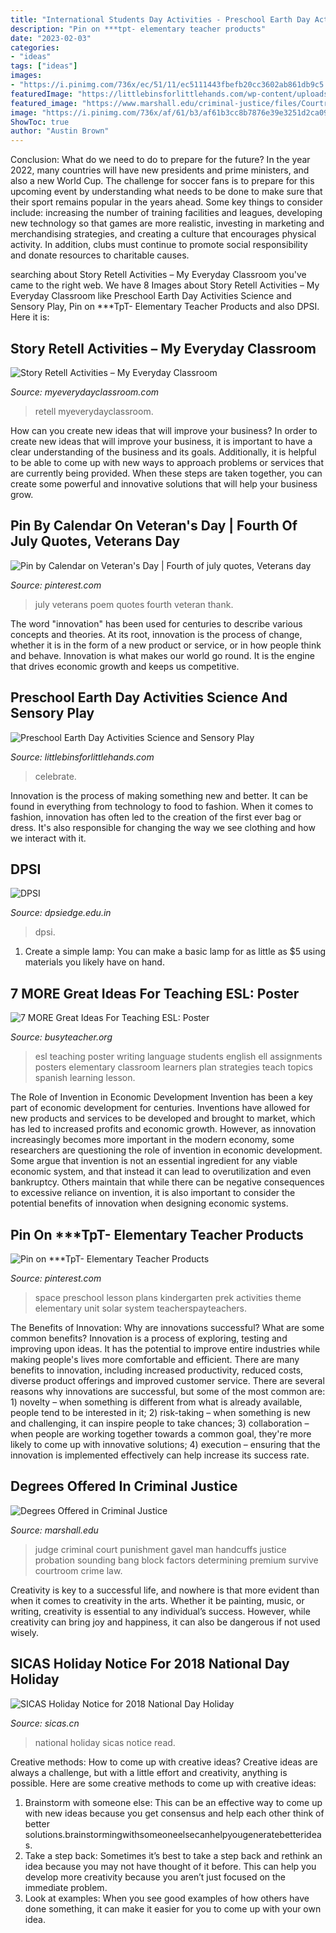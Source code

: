 ```yaml
---
title: "International Students Day Activities - Preschool Earth Day Activities Science And Sensory Play"
description: "Pin on ***tpt- elementary teacher products"
date: "2023-02-03"
categories:
- "ideas"
tags: ["ideas"]
images:
- "https://i.pinimg.com/736x/ec/51/11/ec5111443fbefb20cc3602ab861db9c5.jpg"
featuredImage: "https://littlebinsforlittlehands.com/wp-content/uploads/2016/02/Preschool-Earth-Day-activities-science-STEM-and-sensory-play-idea-to-celebrate-Earth-Day-2-680x1020.jpg"
featured_image: "https://www.marshall.edu/criminal-justice/files/Courtroom.jpg"
image: "https://i.pinimg.com/736x/af/61/b3/af61b3cc8b7876e39e3251d2ca096cac.jpg"
ShowToc: true
author: "Austin Brown"
---
```



Conclusion: What do we need to do to prepare for the future?
In the year 2022, many countries will have new presidents and prime ministers, and also a new World Cup. The challenge for soccer fans is to prepare for this upcoming event by understanding what needs to be done to make sure that their sport remains popular in the years ahead. Some key things to consider include: increasing the number of training facilities and leagues, developing new technology so that games are more realistic, investing in marketing and merchandising strategies, and creating a culture that encourages physical activity. In addition, clubs must continue to promote social responsibility and donate resources to charitable causes.

	

		
searching about Story Retell Activities – My Everyday Classroom you've came to the right web. We have 8 Images about Story Retell Activities – My Everyday Classroom like Preschool Earth Day Activities Science and Sensory Play, Pin on ***TpT- Elementary Teacher Products and also DPSI. Here it is:
		
    
## Story Retell Activities – My Everyday Classroom

<img loading=lazy src="http://www.myeverydayclassroom.com/wp-content/uploads/2017/05/IMG_5438-e1493692709690-1020x1360.jpg" onerror="this.onerror=null;this.src='https://tse2.mm.bing.net/th?id=OIP.2Z-bqVRFuXCo1qOEm8wEQAHaJ4&amp;pid=15.1';" alt="Story Retell Activities – My Everyday Classroom">

_Source: myeverydayclassroom.com_

>retell myeverydayclassroom. 

	

How can you create new ideas that will improve your business?
In order to create new ideas that will improve your business, it is important to have a clear understanding of the business and its goals. Additionally, it is helpful to be able to come up with new ways to approach problems or services that are currently being provided. When these steps are taken together, you can create some powerful and innovative solutions that will help your business grow.

    
## Pin By Calendar On Veteran&#039;s Day | Fourth Of July Quotes, Veterans Day

<img loading=lazy src="https://i.pinimg.com/736x/ec/51/11/ec5111443fbefb20cc3602ab861db9c5.jpg" onerror="this.onerror=null;this.src='https://tse3.mm.bing.net/th?id=OIP.j9njfpVzVdCN3u0CZ5PERgHaLZ&amp;pid=15.1';" alt="Pin by Calendar on Veteran&#039;s Day | Fourth of july quotes, Veterans day">

_Source: pinterest.com_

>july veterans poem quotes fourth veteran thank. 

	

The word "innovation" has been used for centuries to describe various concepts and theories. At its root, innovation is the process of change, whether it is in the form of a new product or service, or in how people think and behave. Innovation is what makes our world go round. It is the engine that drives economic growth and keeps us competitive.

    
## Preschool Earth Day Activities Science And Sensory Play

<img loading=lazy src="https://littlebinsforlittlehands.com/wp-content/uploads/2016/02/Preschool-Earth-Day-activities-science-STEM-and-sensory-play-idea-to-celebrate-Earth-Day-2-680x1020.jpg" onerror="this.onerror=null;this.src='https://tse2.mm.bing.net/th?id=OIP.vFcHE1HBFP8-zDb-KcQmoQHaLH&amp;pid=15.1';" alt="Preschool Earth Day Activities Science and Sensory Play">

_Source: littlebinsforlittlehands.com_

>celebrate. 

	

Innovation is the process of making something new and better. It can be found in everything from technology to food to fashion. When it comes to fashion, innovation has often led to the creation of the first ever bag or dress. It's also responsible for changing the way we see clothing and how we interact with it.

    
## DPSI

<img loading=lazy src="https://dpsiedge.edu.in/images/infra/2.jpg" onerror="this.onerror=null;this.src='https://tse1.mm.bing.net/th?id=OIP.F8LqzvUPHKt48rZTvFtOZgHaEK&amp;pid=15.1';" alt="DPSI">

_Source: dpsiedge.edu.in_

>dpsi. 

	

1. Create a simple lamp: You can make a basic lamp for as little as $5 using materials you likely have on hand.

    
## 7 MORE Great Ideas For Teaching ESL: Poster

<img loading=lazy src="http://busyteacher.org/uploads/posts/2012-07/1342486493_7-more-great-ideas-poster-web.jpg" onerror="this.onerror=null;this.src='https://tse4.mm.bing.net/th?id=OIP.e18CFnkXozAZ3Oy3bFhfswHaKe&amp;pid=15.1';" alt="7 MORE Great Ideas For Teaching ESL: Poster">

_Source: busyteacher.org_

>esl teaching poster writing language students english ell assignments posters elementary classroom learners plan strategies teach topics spanish learning lesson. 

	

The Role of Invention in Economic Development
Invention has been a key part of economic development for centuries. Inventions have allowed for new products and services to be developed and brought to market, which has led to increased profits and economic growth. 
However, as innovation increasingly becomes more important in the modern economy, some researchers are questioning the role of invention in economic development. Some argue that invention is not an essential ingredient for any viable economic system, and that instead it can lead to overutilization and even bankruptcy. Others maintain that while there can be negative consequences to excessive reliance on invention, it is also important to consider the potential benefits of innovation when designing economic systems.

    
## Pin On ***TpT- Elementary Teacher Products

<img loading=lazy src="https://i.pinimg.com/736x/af/61/b3/af61b3cc8b7876e39e3251d2ca096cac.jpg" onerror="this.onerror=null;this.src='https://tse4.mm.bing.net/th?id=OIP.Q0oH7RjgfQY0btf_umUT6gHaLH&amp;pid=15.1';" alt="Pin on ***TpT- Elementary Teacher Products">

_Source: pinterest.com_

>space preschool lesson plans kindergarten prek activities theme elementary unit solar system teacherspayteachers. 

	

The Benefits of Innovation: Why are innovations successful? What are some common benefits?
Innovation is a process of exploring, testing and improving upon ideas. It has the potential to improve entire industries while making people's lives more comfortable and efficient. There are many benefits to innovation, including increased productivity, reduced costs, diverse product offerings and improved customer service.
There are several reasons why innovations are successful, but some of the most common are: 1) novelty – when something is different from what is already available, people tend to be interested in it; 2) risk-taking – when something is new and challenging, it can inspire people to take chances; 3) collaboration – when people are working together towards a common goal, they're more likely to come up with innovative solutions; 4) execution – ensuring that the innovation is implemented effectively can help increase its success rate.

    
## Degrees Offered In Criminal Justice

<img loading=lazy src="https://www.marshall.edu/criminal-justice/files/Courtroom.jpg" onerror="this.onerror=null;this.src='https://tse4.mm.bing.net/th?id=OIP.TFBDPr4WIce1R3os28Z-eQHaE7&amp;pid=15.1';" alt="Degrees Offered in Criminal Justice">

_Source: marshall.edu_

>judge criminal court punishment gavel man handcuffs justice probation sounding bang block factors determining premium survive courtroom crime law. 

	

Creativity is key to a successful life, and nowhere is that more evident than when it comes to creativity in the arts. Whether it be painting, music, or writing, creativity is essential to any individual’s success. However, while creativity can bring joy and happiness, it can also be dangerous if not used wisely.

    
## SICAS Holiday Notice For 2018 National Day Holiday

<img loading=lazy src="https://www.sicas.cn/kindeditor/attached/image/20180930/20180930161302_3255.jpg" onerror="this.onerror=null;this.src='https://tse4.mm.bing.net/th?id=OIP.UC8peFXD8r-7V0ee4WZFiQHaKR&amp;pid=15.1';" alt="SICAS Holiday Notice for 2018 National Day Holiday">

_Source: sicas.cn_

>national holiday sicas notice read. 

	

Creative methods: How to come up with creative ideas?
Creative ideas are always a challenge, but with a little effort and creativity, anything is possible. Here are some creative methods to come up with creative ideas:
1. Brainstorm with someone else: This can be an effective way to come up with new ideas because you get consensus and help each other think of better solutions.brainstormingwithsomeoneelsecanhelpyougeneratebetterideas.
2. Take a step back: Sometimes it’s best to take a step back and rethink an idea because you may not have thought of it before. This can help you develop more creativity because you aren’t just focused on the immediate problem.
3. Look at examples: When you see good examples of how others have done something, it can make it easier for you to come up with your own idea.

